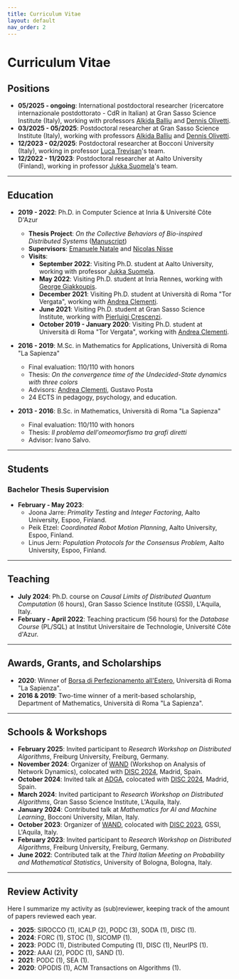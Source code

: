 ```yaml
---
title: Curriculum Vitae
layout: default
nav_order: 2
---
```


# Curriculum Vitae

## Positions

- **05/2025 - ongoing**: International postdoctoral researcher (ricercatore internazionale postdottorato - CdR in Italian) at Gran Sasso Science Institute (Italy), working with professors [Alkida Balliu](https://alkida.net/) and [Dennis Olivetti](https://olidennis.github.io/).
- **03/2025 - 05/2025**: Postdoctoral researcher at Gran Sasso Science Institute (Italy), working with professors [Alkida Balliu](https://alkida.net/) and [Dennis Olivetti](https://olidennis.github.io/).
- **12/2023 - 02/2025**: Postdoctoral researcher at Bocconi University (Italy), working in professor [Luca Trevisan](https://lucatrevisan.github.io/)'s team.
- **12/2022 - 11/2023**: Postdoctoral researcher at Aalto University (Finland), working in professor [Jukka Suomela](https://jukkasuomela.fi/)'s team.

---

## Education

- **2019 - 2022**: Ph.D. in Computer Science at Inria & Université Côte D'Azur  
  - **Thesis Project**: *On the Collective Behaviors of Bio-inspired Distributed Systems* ([Manuscript](https://hal.science/tel-03906167))  
  - **Supervisors**: [Emanuele Natale](https://natema.github.io/) and [Nicolas Nisse](http://www-sop.inria.fr/members/Nicolas.Nisse/)
  - **Visits**:
    - **September 2022**: Visiting Ph.D. student at Aalto University, working with professor [Jukka Suomela](https://jukkasuomela.fi/).
    - **May 2022**: Visiting Ph.D. student at Inria Rennes, working with [George Giakkoupis](https://sites.google.com/site/ggiakk/home).
    - **December 2021**: Visiting Ph.D. student at Università di Roma \"Tor Vergata\", working with [Andrea Clementi](https://www.mat.uniroma2.it/~clementi/).
    - **June 2021**: Visiting Ph.D. student at Gran Sasso Science Institute, working with [Pierluigi Crescenzi](https://www.pilucrescenzi.it/).
    - **October 2019 - January 2020**: Visiting Ph.D. student at Università di Roma \"Tor Vergata\", working with [Andrea Clementi](https://www.mat.uniroma2.it/~clementi/).

- **2016 - 2019**: M.Sc. in Mathematics for Applications, Università di Roma \"La Sapienza\"  
  - Final evaluation: 110/110 with honors  
  - Thesis: *On the convergence time of the Undecided-State dynamics with three colors*  
  - Advisors: [Andrea Clementi](https://www.mat.uniroma2.it/~clementi/), Gustavo Posta  
  - 24 ECTS in pedagogy, psychology, and education.

- **2013 - 2016**: B.Sc. in Mathematics, Università di Roma \"La Sapienza\"  
  - Final evaluation: 110/110 with honors  
  - Thesis: *Il problema dell'omeomorfismo tra grafi diretti*  
  - Advisor: Ivano Salvo.

---

## Students

### Bachelor Thesis Supervision
- **February - May 2023**:
  - Joona Jarre: *Primality Testing* and *Integer Factoring*, Aalto University, Espoo, Finland.
  - Peik Etzel: *Coordinated Robot Motion Planning*, Aalto University, Espoo, Finland.
  - Linus Jern: *Population Protocols for the Consensus Problem*, Aalto University, Espoo, Finland.

---

## Teaching

- **July 2024**: Ph.D. course on *Causal Limits of Distributed Quantum Computation* (6 hours), Gran Sasso Science Institute (GSSI), L'Aquila, Italy.
- **February - April 2022**: Teaching practicum (56 hours) for the *Database Course* (PL/SQL) at Institut Universitaire de Technologie, Université Côte d'Azur.

---

## Awards, Grants, and Scholarships

- **2020**: Winner of [Borsa di Perfezionamento all'Estero](https://www.uniroma1.it/it/pagina/borse-di-perfezionamento-allestero), Università di Roma \"La Sapienza\".
- **2016 & 2019**: Two-time winner of a merit-based scholarship, Department of Mathematics, Università di Roma \"La Sapienza\".

---

## Schools & Workshops

- **February 2025**: Invited participant to *Research Workshop on Distributed Algorithms*, Freiburg University, Freiburg, Germany.
- **November 2024**: Organizer of [WAND](https://sites.google.com/view/wand2024) (Workshop on Analysis of Network Dynamics), colocated with [DISC 2024](https://www.disc-conference.org/wp/disc2024/), Madrid, Spain.
- **October 2024**: Invited talk at [ADGA](https://adga-workshop.org/2024/), colocated with [DISC 2024](https://www.disc-conference.org/wp/disc2024/), Madrid, Spain.
- **March 2024**: Invited participant to *Research Workshop on Distributed Algorithms*, Gran Sasso Science Institute, L'Aquila, Italy.
- **January 2024**: Contributed talk at *Mathematics for AI and Machine Learning*, Bocconi University, Milan, Italy.
- **October 2023**: Organizer of [WAND](https://sites.google.com/view/wand2023), colocated with [DISC 2023](http://www.disc-conference.org/wp/disc2023/), GSSI, L'Aquila, Italy.
- **February 2023**: Invited participant to *Research Workshop on Distributed Algorithms*, Freiburg University, Freiburg, Germany.
- **June 2022**: Contributed talk at the *Third Italian Meeting on Probability and Mathematical Statistics*, University of Bologna, Bologna, Italy.

---

## Review Activity

Here I summarize my activity as (sub)reviewer, keeping track of the amount of papers reviewed each year.

- **2025**: SIROCCO (1), ICALP (2), PODC (3), SODA (1), DISC (1).
- **2024**: FORC (1), STOC (1), SICOMP (1).
- **2023**: PODC (1), Distributed Computing (1), DISC (1), NeurIPS (1).  
- **2022**: AAAI (2), PODC (1), SAND (1).  
- **2021**: PODC (1), SEA (1).  
- **2020**: OPODIS (1), ACM Transactions on Algorithms (1).
